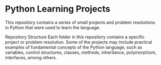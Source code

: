 #  Python Learning Projects

This repository contains a series of small projects and problem resolutions in Python that were used to learn the language.

Repository Structure
Each folder in this repository contains a specific project or problem resolution. Some of the projects may include practical examples of fundamental concepts of the Python language, such as variables, control structures, classes, methods, inheritance, polymorphism, interfaces, among others.
